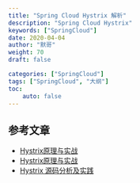 ```yaml
---  
title: "Spring Cloud Hystrix 解析"
description: "Spring Cloud Hystrix"
keywords: ["SpringCloud"]
date: 2020-04-04
author: "默哥"
weight: 70
draft: false

categories: ["SpringCloud"]
tags: ["SpringCloud", "大纲"]  
toc: 
    auto: false
---
```


## 参考文章 
* [Hystrix原理与实战](https://juejin.cn/post/6844903912869199885)
* [Hystrix原理与实战](https://zhuanlan.zhihu.com/p/341297080)
* [Hystrix 源码分析及实践](https://tech.yangqianguan.com/60868c70ce7094706059f126/)